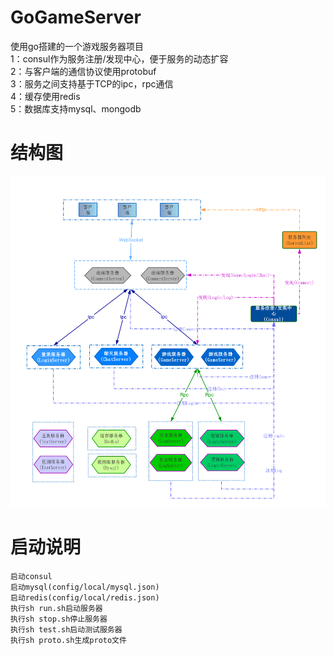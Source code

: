 GoGameServer
===============

使用go搭建的一个游戏服务器项目  
1：consul作为服务注册/发现中心，便于服务的动态扩容  
2：与客户端的通信协议使用protobuf  
3：服务之间支持基于TCP的ipc，rpc通信  
4：缓存使用redis  
5：数据库支持mysql、mongodb


结构图
===============


![image](GoGameServer.png)


启动说明
===============

	启动consul
	启动mysql(config/local/mysql.json)
	启动redis(config/local/redis.json)
	执行sh run.sh启动服务器
	执行sh stop.sh停止服务器
    执行sh test.sh启动测试服务器
	执行sh proto.sh生成proto文件